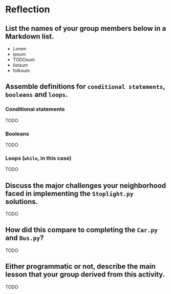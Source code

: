 # Reflection

## List the names of your group members below in a Markdown list.

* Lorem
* ipsum
* TODOsum
* listsum
* folksum

## Assemble definitions for `conditional statements`, `booleans` and `loops`.

### Conditional statements

TODO

### Booleans

TODO

### Loops (`while`, in this case)

TODO

## Discuss the major challenges your neighborhood faced in implementing the `Stoplight.py` solutions.

TODO

## How did this compare to completing the `Car.py` and `Bus.py`?

TODO

## Either programmatic or not, describe the main lesson that your group derived from this activity.

TODO